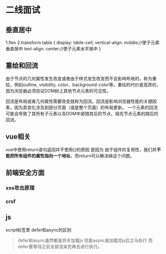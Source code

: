 # 二线面试

## 垂直居中

1.flex
2.transform
table {
    display: table-cell;
    vertical-align: middle;//使子元素垂直居中
    text-align: center;//使子元素水平居中
}

## 重绘和回流

由于节点的几何属性发生改变或者由于样式发生改变而不会影响布局的，称为重绘，例如outline, visibility, color、background-color等，重绘的代价是高昂的，因为浏览器必须验证DOM树上其他节点元素的可见性。

回流是布局或者几何属性需要改变就称为回流。回流是影响浏览器性能的关键因素，因为其变化涉及到部分页面（或是整个页面）的布局更新。
一个元素的回流可能会导致了其所有子元素以及DOM中紧随其后的节点、祖先节点元素的随后的回流。

## vue相关

vue中使用return语句返回并不使用{}的原因 是因为 由于组件的复用性，我们并**不能把所有组件的属性指向一个地址**，而return可以解决掉这个问题。

## 前端安全方面

### xss攻击原理

### crsf

## js

script标签里 defer和async的区别
>defer和async虽然都是异步加载js  但是async是加载完js后立马执行 而defer要等待之前全部渲染完再去进行执行。
